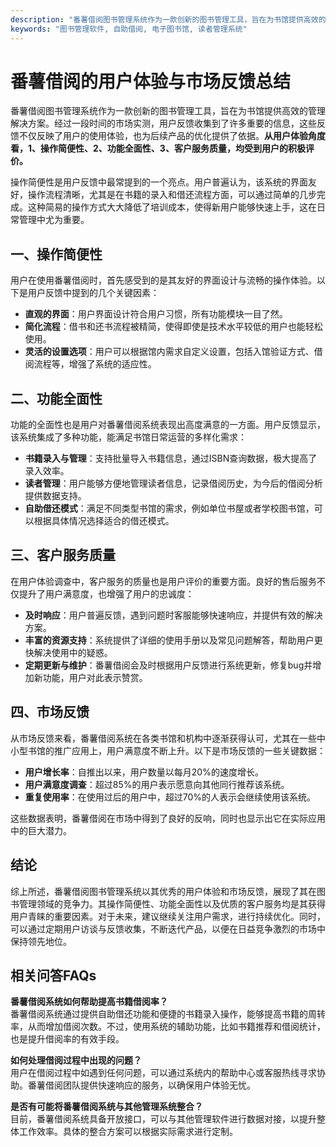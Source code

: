 ```yaml
---
description: "番薯借阅图书管理系统作为一款创新的图书管理工具，旨在为书馆提供高效的管理解决方案。经过一段时间的市场实测，用户反馈收集到了许多重要的信息，这些反馈不仅反映了用户的使用体验，也为后续产品的优化提供了依据。**从用户体验角度看，1、操作简便性、2、功能全面性、3、客户服务质量，均受到用户的积极评价。**"
keywords: "图书管理软件, 自助借阅, 电子图书馆, 读者管理系统"
---
```

# 番薯借阅的用户体验与市场反馈总结

番薯借阅图书管理系统作为一款创新的图书管理工具，旨在为书馆提供高效的管理解决方案。经过一段时间的市场实测，用户反馈收集到了许多重要的信息，这些反馈不仅反映了用户的使用体验，也为后续产品的优化提供了依据。**从用户体验角度看，1、操作简便性、2、功能全面性、3、客户服务质量，均受到用户的积极评价。**

操作简便性是用户反馈中最常提到的一个亮点。用户普遍认为，该系统的界面友好，操作流程清晰，尤其是在书籍的录入和借还流程方面，可以通过简单的几步完成。这种简易的操作方式大大降低了培训成本，使得新用户能够快速上手，这在日常管理中尤为重要。

## **一、操作简便性**

用户在使用番薯借阅时，首先感受到的是其友好的界面设计与流畅的操作体验。以下是用户反馈中提到的几个关键因素：

- **直观的界面**：用户界面设计符合用户习惯，所有功能模块一目了然。
- **简化流程**：借书和还书流程被精简，使得即使是技术水平较低的用户也能轻松使用。
- **灵活的设置选项**：用户可以根据馆内需求自定义设置，包括入馆验证方式、借阅流程等，增强了系统的适应性。

## **二、功能全面性**

功能的全面性也是用户对番薯借阅系统表现出高度满意的一方面。用户反馈显示，该系统集成了多种功能，能满足书馆日常运营的多样化需求：

- **书籍录入与管理**：支持批量导入书籍信息，通过ISBN查询数据，极大提高了录入效率。
- **读者管理**：用户能够方便地管理读者信息，记录借阅历史，为今后的借阅分析提供数据支持。
- **自助借还模式**：满足不同类型书馆的需求，例如单位书屋或者学校图书馆，可以根据具体情况选择适合的借还模式。

## **三、客户服务质量**

在用户体验调查中，客户服务的质量也是用户评价的重要方面。良好的售后服务不仅提升了用户满意度，也增强了用户的忠诚度：

- **及时响应**：用户普遍反馈，遇到问题时客服能够快速响应，并提供有效的解决方案。
- **丰富的资源支持**：系统提供了详细的使用手册以及常见问题解答，帮助用户更快解决使用中的疑惑。
- **定期更新与维护**：番薯借阅会及时根据用户反馈进行系统更新，修复bug并增加新功能，用户对此表示赞赏。

## **四、市场反馈**

从市场反馈来看，番薯借阅系统在各类书馆和机构中逐渐获得认可，尤其在一些中小型书馆的推广应用上，用户满意度不断上升。以下是市场反馈的一些关键数据：

- **用户增长率**：自推出以来，用户数量以每月20%的速度增长。
- **用户满意度调查**：超过85%的用户表示愿意向其他同行推荐该系统。
- **重复使用率**：在使用过后的用户中，超过70%的人表示会继续使用该系统。

这些数据表明，番薯借阅在市场中得到了良好的反响，同时也显示出它在实际应用中的巨大潜力。

## **结论**

综上所述，番薯借阅图书管理系统以其优秀的用户体验和市场反馈，展现了其在图书管理领域的竞争力。其操作简便性、功能全面性以及优质的客户服务均是其获得用户青睐的重要因素。对于未来，建议继续关注用户需求，进行持续优化。同时，可以通过定期用户访谈与反馈收集，不断迭代产品，以便在日益竞争激烈的市场中保持领先地位。

## 相关问答FAQs

**番薯借阅系统如何帮助提高书籍借阅率？**  
番薯借阅系统通过提供自助借还功能和便捷的书籍录入操作，能够提高书籍的周转率，从而增加借阅次数。不过，使用系统的辅助功能，比如书籍推荐和借阅统计，也是提升借阅率的有效手段。

**如何处理借阅过程中出现的问题？**  
用户在借阅过程中如遇到任何问题，可以通过系统内的帮助中心或客服热线寻求协助。番薯借阅团队提供快速响应的服务，以确保用户体验无忧。

**是否有可能将番薯借阅系统与其他管理系统整合？**  
目前，番薯借阅系统具备开放接口，可以与其他管理软件进行数据对接，以提升整体工作效率。具体的整合方案可以根据实际需求进行定制。
